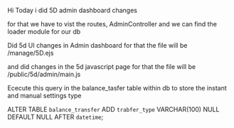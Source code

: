 Hi Today i did 5D admin dashboard changes 


for that we have to vist the routes, AdminController and we can find the loader module for our db

Did 5d UI changes in Admin dashboard for that the file will be /manage/5D.ejs

and did changes in the 5d javascript page for that the file will be /public/5d/admin/main.js


Ececute this query in the balance_tasfer table within db to store the instant and manual settings type

ALTER TABLE `balance_transfer` ADD `trabfer_type` VARCHAR(100) NULL DEFAULT NULL AFTER `datetime`;

